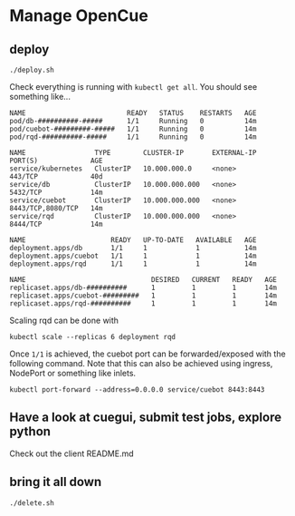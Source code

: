 # Manage OpenCue

## deploy

    ./deploy.sh

Check everything is running with `kubectl get all`. You should see something like...

    NAME                         READY   STATUS    RESTARTS   AGE
    pod/db-##########-#####      1/1     Running   0          14m
    pod/cuebot-#########-#####   1/1     Running   0          14m
    pod/rqd-##########-#####     1/1     Running   0          14m

    NAME                 TYPE        CLUSTER-IP       EXTERNAL-IP   PORT(S)             AGE
    service/kubernetes   ClusterIP   10.000.000.0     <none>        443/TCP             40d
    service/db           ClusterIP   10.000.000.000   <none>        5432/TCP            14m
    service/cuebot       ClusterIP   10.000.000.000   <none>        8443/TCP,8080/TCP   14m
    service/rqd          ClusterIP   10.000.000.000   <none>        8444/TCP            14m

    NAME                     READY   UP-TO-DATE   AVAILABLE   AGE
    deployment.apps/db       1/1     1            1           14m
    deployment.apps/cuebot   1/1     1            1           14m
    deployment.apps/rqd      1/1     1            1           14m

    NAME                               DESIRED   CURRENT   READY   AGE
    replicaset.apps/db-##########      1         1         1       14m
    replicaset.apps/cuebot-#########   1         1         1       14m
    replicaset.apps/rqd-##########     1         1         1       14m


Scaling rqd can be done with

    kubectl scale --replicas 6 deployment rqd

Once `1/1` is achieved, the cuebot port can be forwarded/exposed with the following command. Note that this can also be achieved using ingress, NodePort or something like inlets.

    kubectl port-forward --address=0.0.0.0 service/cuebot 8443:8443

## Have a look at cuegui, submit test jobs, explore python

Check out the client README.md

## bring it all down

    ./delete.sh